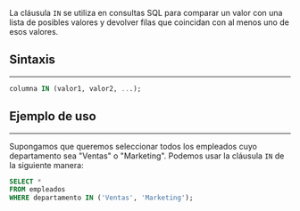 La cláusula `IN` se utiliza en consultas SQL para comparar un valor con una lista de posibles valores y devolver filas que coincidan con al menos uno de esos valores.

## Sintaxis
---

```sql
columna IN (valor1, valor2, ...);
```

## Ejemplo de uso
---

Supongamos que queremos seleccionar todos los empleados cuyo departamento sea "Ventas" o "Marketing". Podemos usar la cláusula `IN` de la siguiente manera:

```sql
SELECT *
FROM empleados
WHERE departamento IN ('Ventas', 'Marketing');
```
